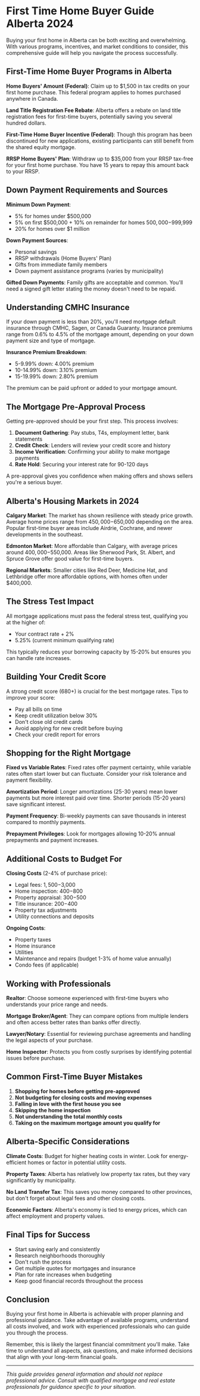 # First Time Home Buyer Guide Alberta 2024

Buying your first home in Alberta can be both exciting and overwhelming. With various programs, incentives, and market conditions to consider, this comprehensive guide will help you navigate the process successfully.

## First-Time Home Buyer Programs in Alberta

**Home Buyers' Amount (Federal)**: Claim up to $1,500 in tax credits on your first home purchase. This federal program applies to homes purchased anywhere in Canada.

**Land Title Registration Fee Rebate**: Alberta offers a rebate on land title registration fees for first-time buyers, potentially saving you several hundred dollars.

**First-Time Home Buyer Incentive (Federal)**: Though this program has been discontinued for new applications, existing participants can still benefit from the shared equity mortgage.

**RRSP Home Buyers' Plan**: Withdraw up to $35,000 from your RRSP tax-free for your first home purchase. You have 15 years to repay this amount back to your RRSP.

## Down Payment Requirements and Sources

**Minimum Down Payment**:
- 5% for homes under $500,000
- 5% on first $500,000 + 10% on remainder for homes $500,000-$999,999
- 20% for homes over $1 million

**Down Payment Sources**:
- Personal savings
- RRSP withdrawals (Home Buyers' Plan)
- Gifts from immediate family members
- Down payment assistance programs (varies by municipality)

**Gifted Down Payments**: Family gifts are acceptable and common. You'll need a signed gift letter stating the money doesn't need to be repaid.

## Understanding CMHC Insurance

If your down payment is less than 20%, you'll need mortgage default insurance through CMHC, Sagen, or Canada Guaranty. Insurance premiums range from 0.6% to 4.5% of the mortgage amount, depending on your down payment size and type of mortgage.

**Insurance Premium Breakdown**:
- 5-9.99% down: 4.00% premium
- 10-14.99% down: 3.10% premium  
- 15-19.99% down: 2.80% premium

The premium can be paid upfront or added to your mortgage amount.

## The Mortgage Pre-Approval Process

Getting pre-approved should be your first step. This process involves:

1. **Document Gathering**: Pay stubs, T4s, employment letter, bank statements
2. **Credit Check**: Lenders will review your credit score and history
3. **Income Verification**: Confirming your ability to make mortgage payments
4. **Rate Hold**: Securing your interest rate for 90-120 days

A pre-approval gives you confidence when making offers and shows sellers you're a serious buyer.

## Alberta's Housing Markets in 2024

**Calgary Market**: The market has shown resilience with steady price growth. Average home prices range from $450,000-$650,000 depending on the area. Popular first-time buyer areas include Airdrie, Cochrane, and newer developments in the southeast.

**Edmonton Market**: More affordable than Calgary, with average prices around $400,000-$550,000. Areas like Sherwood Park, St. Albert, and Spruce Grove offer good value for first-time buyers.

**Regional Markets**: Smaller cities like Red Deer, Medicine Hat, and Lethbridge offer more affordable options, with homes often under $400,000.

## The Stress Test Impact

All mortgage applications must pass the federal stress test, qualifying you at the higher of:
- Your contract rate + 2%
- 5.25% (current minimum qualifying rate)

This typically reduces your borrowing capacity by 15-20% but ensures you can handle rate increases.

## Building Your Credit Score

A strong credit score (680+) is crucial for the best mortgage rates. Tips to improve your score:

- Pay all bills on time
- Keep credit utilization below 30%
- Don't close old credit cards
- Avoid applying for new credit before buying
- Check your credit report for errors

## Shopping for the Right Mortgage

**Fixed vs Variable Rates**: Fixed rates offer payment certainty, while variable rates often start lower but can fluctuate. Consider your risk tolerance and payment flexibility.

**Amortization Period**: Longer amortizations (25-30 years) mean lower payments but more interest paid over time. Shorter periods (15-20 years) save significant interest.

**Payment Frequency**: Bi-weekly payments can save thousands in interest compared to monthly payments.

**Prepayment Privileges**: Look for mortgages allowing 10-20% annual prepayments and payment increases.

## Additional Costs to Budget For

**Closing Costs** (2-4% of purchase price):
- Legal fees: $1,500-$3,000
- Home inspection: $400-$800
- Property appraisal: $300-$500
- Title insurance: $200-$400
- Property tax adjustments
- Utility connections and deposits

**Ongoing Costs**:
- Property taxes
- Home insurance
- Utilities
- Maintenance and repairs (budget 1-3% of home value annually)
- Condo fees (if applicable)

## Working with Professionals

**Realtor**: Choose someone experienced with first-time buyers who understands your price range and needs.

**Mortgage Broker/Agent**: They can compare options from multiple lenders and often access better rates than banks offer directly.

**Lawyer/Notary**: Essential for reviewing purchase agreements and handling the legal aspects of your purchase.

**Home Inspector**: Protects you from costly surprises by identifying potential issues before purchase.

## Common First-Time Buyer Mistakes

1. **Shopping for homes before getting pre-approved**
2. **Not budgeting for closing costs and moving expenses**
3. **Falling in love with the first house you see**
4. **Skipping the home inspection**
5. **Not understanding the total monthly costs**
6. **Taking on the maximum mortgage amount you qualify for**

## Alberta-Specific Considerations

**Climate Costs**: Budget for higher heating costs in winter. Look for energy-efficient homes or factor in potential utility costs.

**Property Taxes**: Alberta has relatively low property tax rates, but they vary significantly by municipality.

**No Land Transfer Tax**: This saves you money compared to other provinces, but don't forget about legal fees and other closing costs.

**Economic Factors**: Alberta's economy is tied to energy prices, which can affect employment and property values.

## Final Tips for Success

- Start saving early and consistently
- Research neighborhoods thoroughly
- Don't rush the process
- Get multiple quotes for mortgages and insurance
- Plan for rate increases when budgeting
- Keep good financial records throughout the process

## Conclusion

Buying your first home in Alberta is achievable with proper planning and professional guidance. Take advantage of available programs, understand all costs involved, and work with experienced professionals who can guide you through the process.

Remember, this is likely the largest financial commitment you'll make. Take time to understand all aspects, ask questions, and make informed decisions that align with your long-term financial goals.

---

*This guide provides general information and should not replace professional advice. Consult with qualified mortgage and real estate professionals for guidance specific to your situation.*